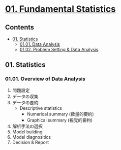 <!--
Filename: 	note.md
Project: 	/Users/shume/Developer/stat/MedicalStatisticsClass2015/01
Author: 	shumez <https://github.com/shumez>
Created: 	2019-06-26 14:31:9
Modified: 	2019-06-26 14:54:25
-----
Copyright (c) 2019 shumez
-->

# [01. Fundamental Statistics]

## Contents

- [01. Statistics][01]
    - [01.01. Data Analysis][0101]
    - [01.02. Problem Setting & Data Analysis][0102]


## 01. Statistics

### 01.01. Overview of Data Analysis

1. 問題設定
2. データの収集
3. データの要約
    - Descriptive statistics
        - Numerical summary (数量的要約)
        - Graphical summary (視覚的要約)
4. 解析手法の選択
5. Model building
6. Model diagnositics
7. Decision & Report




##
<!-- toc -->
[01. Fundamental Statistics]: https://drive.google.com/drive/u/0/folders/0B-_Hpdri56S1bUJsZGcxX1RJS1E
[01]: #01_statistics
[0101]: #0101_overview_of_data_analysis
[0102]: #0102_problem_setting_data_analysis

<!-- ref -->

<!-- fig -->

<!-- term -->

<style type="text/css">
	img{width: 51%; float: right;}
</style>